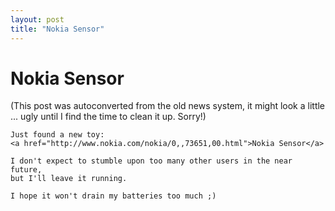 ```yaml
---
layout: post
title: "Nokia Sensor"
---
```

<h1>Nokia Sensor</h1>
(This post was autoconverted from the old news system,
it might look a little ... ugly until I find the time
to clean it up.
Sorry!)

    Just found a new toy:
    <a href="http://www.nokia.com/nokia/0,,73651,00.html">Nokia Sensor</a>
    
    I don't expect to stumble upon too many other users in the near future,
    but I'll leave it running.
    
    I hope it won't drain my batteries too much ;)
    

